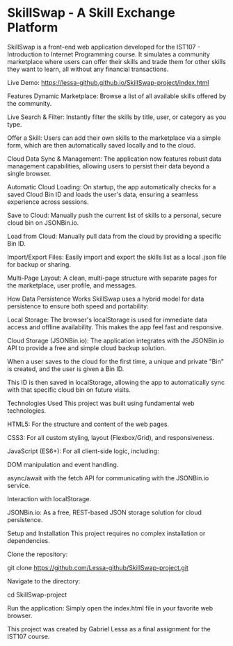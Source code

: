 # SkillSwap - A Skill Exchange Platform

SkillSwap is a front-end web application developed for the IST107 - Introduction to Internet Programming course. It simulates a community marketplace where users can offer their skills and trade them for other skills they want to learn, all without any financial transactions.

Live Demo: <https://lessa-github.github.io/SkillSwap-project/index.html>

Features
Dynamic Marketplace: Browse a list of all available skills offered by the community.

Live Search & Filter: Instantly filter the skills by title, user, or category as you type.

Offer a Skill: Users can add their own skills to the marketplace via a simple form, which are then automatically saved locally and to the cloud.

Cloud Data Sync & Management: The application now features robust data management capabilities, allowing users to persist their data beyond a single browser.

Automatic Cloud Loading: On startup, the app automatically checks for a saved Cloud Bin ID and loads the user's data, ensuring a seamless experience across sessions.

Save to Cloud: Manually push the current list of skills to a personal, secure cloud bin on JSONBin.io.

Load from Cloud: Manually pull data from the cloud by providing a specific Bin ID.

Import/Export Files: Easily import and export the skills list as a local .json file for backup or sharing.

Multi-Page Layout: A clean, multi-page structure with separate pages for the marketplace, user profile, and messages.

How Data Persistence Works
SkillSwap uses a hybrid model for data persistence to ensure both speed and portability:

Local Storage: The browser's localStorage is used for immediate data access and offline availability. This makes the app feel fast and responsive.

Cloud Storage (JSONBin.io): The application integrates with the JSONBin.io API to provide a free and simple cloud backup solution.

When a user saves to the cloud for the first time, a unique and private "Bin" is created, and the user is given a Bin ID.

This ID is then saved in localStorage, allowing the app to automatically sync with that specific cloud bin on future visits.

Technologies Used
This project was built using fundamental web technologies.

HTML5: For the structure and content of the web pages.

CSS3: For all custom styling, layout (Flexbox/Grid), and responsiveness.

JavaScript (ES6+): For all client-side logic, including:

DOM manipulation and event handling.

async/await with the fetch API for communicating with the JSONBin.io service.

Interaction with localStorage.

JSONBin.io: As a free, REST-based JSON storage solution for cloud persistence.

Setup and Installation
This project requires no complex installation or dependencies.

Clone the repository:

git clone <https://github.com/Lessa-github/SkillSwap-project.git>

Navigate to the directory:

cd SkillSwap-project

Run the application:
Simply open the index.html file in your favorite web browser.

This project was created by Gabriel Lessa as a final assignment for the IST107 course.
